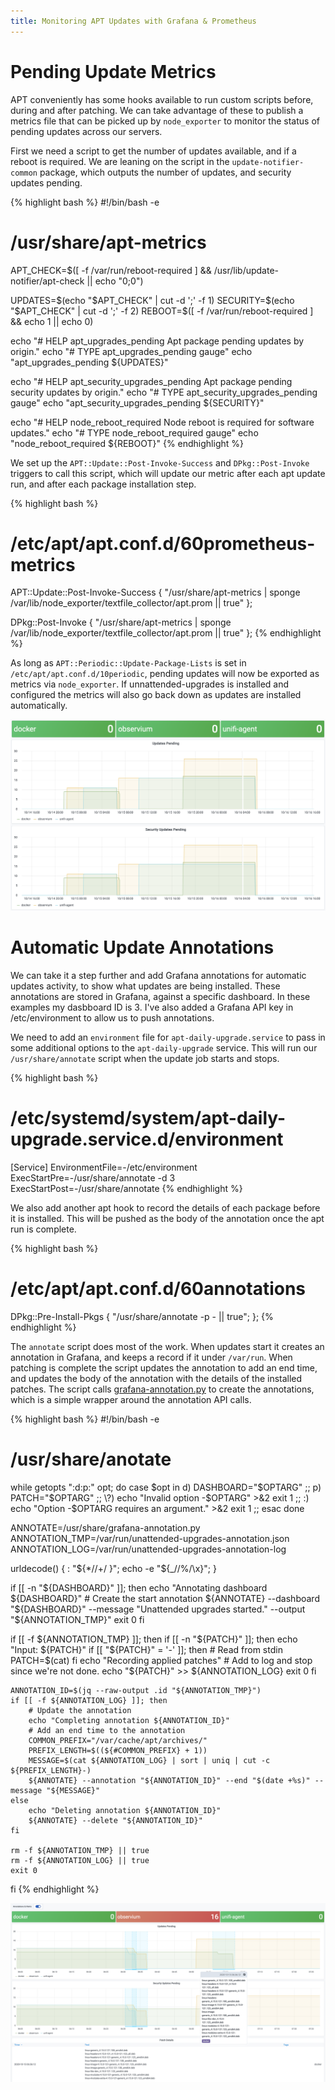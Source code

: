 ```yaml
---
title: Monitoring APT Updates with Grafana & Prometheus
---
```


# Pending Update Metrics

APT conveniently has some hooks available to run custom scripts before, during and after patching. We can take advantage of these to publish a metrics file that can be picked up by `node_exporter` to monitor the status of pending updates across our servers.

First we need a script to get the number of updates available, and if a reboot is required. We are leaning on the script in the `update-notifier-common` package, which outputs the number of updates, and security updates pending.

{% highlight bash %}
#!/bin/bash -e
# /usr/share/apt-metrics

APT_CHECK=$([ -f /var/run/reboot-required ] && /usr/lib/update-notifier/apt-check || echo "0;0")

UPDATES=$(echo "$APT_CHECK" | cut -d ';' -f 1)
SECURITY=$(echo "$APT_CHECK" | cut -d ';' -f 2)
REBOOT=$([ -f /var/run/reboot-required ] && echo 1 || echo 0)

echo "# HELP apt_upgrades_pending Apt package pending updates by origin."
echo "# TYPE apt_upgrades_pending gauge"
echo "apt_upgrades_pending ${UPDATES}"

echo "# HELP apt_security_upgrades_pending Apt package pending security updates by origin."
echo "# TYPE apt_security_upgrades_pending gauge"
echo "apt_security_upgrades_pending ${SECURITY}"

echo "# HELP node_reboot_required Node reboot is required for software updates."
echo "# TYPE node_reboot_required gauge"
echo "node_reboot_required ${REBOOT}"
{% endhighlight %}

We set up the `APT::Update::Post-Invoke-Success` and `DPkg::Post-Invoke` triggers to call this script, which will update our metric after each apt update run, and after each package installation step. 

{% highlight bash %}
# /etc/apt/apt.conf.d/60prometheus-metrics
APT::Update::Post-Invoke-Success {
  "/usr/share/apt-metrics | sponge /var/lib/node_exporter/textfile_collector/apt.prom || true"
};

DPkg::Post-Invoke {
  "/usr/share/apt-metrics | sponge /var/lib/node_exporter/textfile_collector/apt.prom || true"
};
{% endhighlight %}

As long as `APT::Periodic::Update-Package-Lists` is set in `/etc/apt/apt.conf.d/10periodic`, pending updates will now be exported as metrics via `node_exporter`. If unnattended-upgrades is installed and configured the metrics will also go back down as updates are installed automatically.

![](/assets/images/posts/2020-12-04-apt-grafana-prometheus/pending-updates.png)

# Automatic Update Annotations

We can take it a step further and add Grafana annotations for automatic updates activity, to show what updates are being installed. These annotations are stored in Grafana, against a specific dashboard. In these examples my dasbboard ID is 3. I've also added a Grafana API key in /etc/environment to allow us to push annotations.

We need to add an `environment` file for `apt-daily-upgrade.service` to pass in some additional options to the `apt-daily-upgrade` service. This will run our `/usr/share/annotate` script when the update job starts and stops.

{% highlight bash %}
# /etc/systemd/system/apt-daily-upgrade.service.d/environment
[Service]
EnvironmentFile=-/etc/environment
ExecStartPre=-/usr/share/annotate -d 3
ExecStartPost=-/usr/share/annotate
{% endhighlight %}

We also add another apt hook to record the details of each package before it is installed. This will be pushed as the body of the annotation once the apt run is complete.

{% highlight bash %}
# /etc/apt/apt.conf.d/60annotations
DPkg::Pre-Install-Pkgs {
	"/usr/share/annotate -p - || true";
};
{% endhighlight %}

The `annotate` script does most of the work. When updates start it creates an annotation in Grafana, and keeps a record if it under `/var/run`. When patching is complete the script updates the annotation to add an end time, and updates the body of the annotation with the details of the installed patches. The script calls [grafana-annotation.py](https://gist.github.com/tom-henderson/4552c3e933941a5a986fed404b8b09ff) to create the annotations, which is a simple wrapper around the annotation API calls. 

{% highlight bash %}
#!/bin/bash -e
# /usr/share/anotate

while getopts ":d:p:" opt; do
    case $opt in
        d)
            DASHBOARD="$OPTARG"
            ;;
        p)
            PATCH="$OPTARG"
            ;;
        \?)
            echo "Invalid option -$OPTARG" >&2
            exit 1
            ;;
        :)
            echo "Option -$OPTARG requires an argument." >&2
            exit 1
            ;;
    esac
done

ANNOTATE=/usr/share/grafana-annotation.py
ANNOTATION_TMP=/var/run/unattended-upgrades-annotation.json
ANNOTATION_LOG=/var/run/unattended-upgrades-annotation-log

urldecode() { : "${*//+/ }"; echo -e "${_//%/\\x}"; }

if [[ -n "${DASHBOARD}" ]]; then
    echo "Annotating dashboard ${DASHBOARD}"
    # Create the start annotation
    ${ANNOTATE} --dashboard "${DASHBOARD}" --message "Unattended upgrades started." --output "${ANNOTATION_TMP}"
    exit 0
fi

if [[ -f ${ANNOTATION_TMP} ]]; then
    if [[ -n "${PATCH}" ]]; then
        echo "Input: ${PATCH}"
        if [[ "${PATCH}" = '-' ]]; then
            # Read from stdin
            PATCH=$(cat)
        fi
        echo "Recording applied patches"
        # Add to log and stop since we're not done.
        echo "${PATCH}" >> ${ANNOTATION_LOG}
        exit 0
    fi

    ANNOTATION_ID=$(jq --raw-output .id "${ANNOTATION_TMP}")
    if [[ -f ${ANNOTATION_LOG} ]]; then
        # Update the annotation
        echo "Completing annotation ${ANNOTATION_ID}"
        # Add an end time to the annotation
        COMMON_PREFIX="/var/cache/apt/archives/"
        PREFIX_LENGTH=$((${#COMMON_PREFIX} + 1))
        MESSAGE=$(cat ${ANNOTATION_LOG} | sort | uniq | cut -c ${PREFIX_LENGTH}-)
        ${ANNOTATE} --annotation "${ANNOTATION_ID}" --end "$(date +%s)" --message "${MESSAGE}"
    else
        echo "Deleting annotation ${ANNOTATION_ID}"
        ${ANNOTATE} --delete "${ANNOTATION_ID}"
    fi

    rm -f ${ANNOTATION_TMP} || true
    rm -f ${ANNOTATION_LOG} || true
    exit 0
fi
{% endhighlight %}

![](/assets/images/posts/2020-12-04-apt-grafana-prometheus/annotations.png)